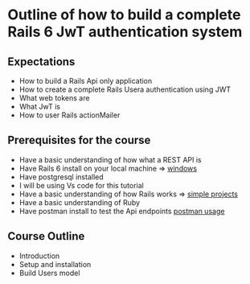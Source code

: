 # Outline of how to build a complete Rails 6 JwT authentication system

## Expectations

- How to build a Rails Api only application
- How to create a complete Rails Usera authentication using JWT
- What web tokens are
- What JwT is
- How to user Rails actionMailer

## Prerequisites for the course

- Have a basic understanding of how what a REST API is
- Have Rails 6 install on your local machine => [windows](https://www.youtube.com/watch?v=u_JFDqax0l0)
- Have postgresql installed
- I will be using Vs code for this tutorial
- Have a basic understanding of how Rails works => [simple projects](https://www.youtube.com/watch?v=u2o_new-T0o)
- Have a basic understanding of Ruby
- Have postman install to test the Api endpoints [postman usage](https://www.youtube.com/watch?v=t5n07Ybz7yI&t=18s)

## Course Outline

- Introduction
- Setup and installation
- Build Users model
